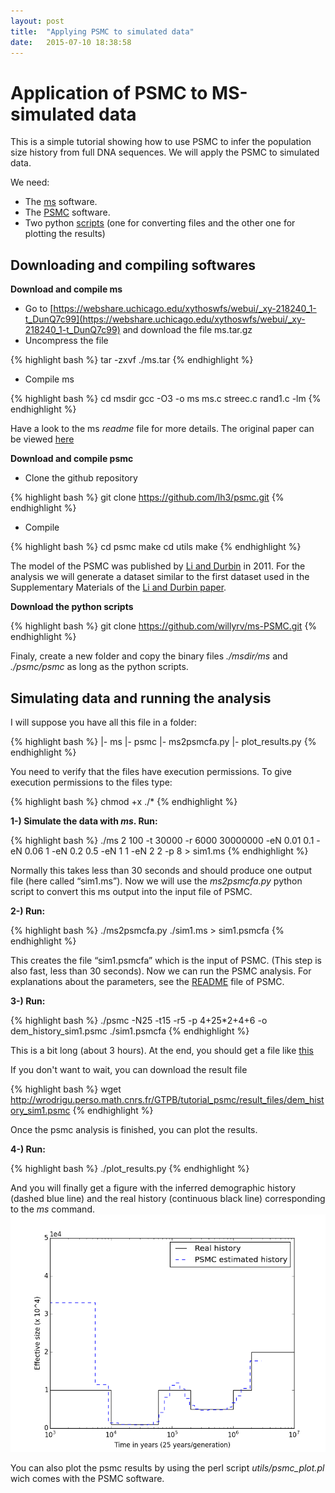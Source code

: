 ```yaml
---
layout: post
title:  "Applying PSMC to simulated data"
date:   2015-07-10 18:38:58
---
```


Application of PSMC to MS-simulated data
========================================

This is a simple tutorial showing how to use PSMC to infer the population size history from full DNA sequences. We will apply the PSMC to simulated data.

We need:

* The [ms](https://webshare.uchicago.edu/xythoswfs/webui/_xy-218240_1-t_DunQ7c99) software.
* The [PSMC](https://github.com/lh3/psmc) software.
* Two python [scripts](https://github.com/willyrv/ms-PSMC) (one for converting files and the other one for plotting the results)

Downloading and compiling softwares
-----------------------------------

**Download and compile ms**

- Go to [https://webshare.uchicago.edu/xythoswfs/webui/_xy-218240_1-t_DunQ7c99](https://webshare.uchicago.edu/xythoswfs/webui/_xy-218240_1-t_DunQ7c99) and download the file ms.tar.gz
- Uncompress the file

{% highlight bash %}
tar -zxvf ./ms.tar
{% endhighlight %}

- Compile ms

{% highlight bash %}
cd msdir
gcc -O3 -o ms ms.c streec.c rand1.c -lm
{% endhighlight %}

Have a look to the ms *readme* file for more details. The original paper can be viewed [here](http://bioinformatics.oxfordjournals.org/content/18/2/337.short)

**Download and compile psmc**

- Clone the github repository

{% highlight bash %}
  git clone https://github.com/lh3/psmc.git
{% endhighlight %}

- Compile

{% highlight bash %}
cd psmc
make
cd utils
make
{% endhighlight %}

The model of the PSMC was published by [Li and Durbin][1] in 2011. For the analysis we will generate a dataset similar to the first dataset used in the Supplementary Materials of the [Li and Durbin paper](http://www.nature.com/articles/nature10231).

**Download the python scripts**

{% highlight bash %}
  git clone https://github.com/willyrv/ms-PSMC.git
{% endhighlight %}

Finaly, create a new folder and copy the binary files *./msdir/ms* and *./psmc/psmc* as long as the python scripts.

Simulating data and running the analysis
----------------------------------------

I will suppose you have all this file in a folder:

{% highlight bash %}
|- ms
|- psmc
|- ms2psmcfa.py
|- plot_results.py
{% endhighlight %}

You need to verify that the files have execution permissions. To give execution permissions to the files type:

{% highlight bash %}
  chmod +x ./*
{% endhighlight %}

**1-) Simulate the data with *ms*. Run:**

{% highlight bash %}
./ms 2 100 -t 30000 -r 6000 30000000 -eN 0.01 0.1 -eN 0.06 1 -eN  0.2 0.5 -eN 1 1 -eN 2 2 -p 8  > sim1.ms
{% endhighlight %}

Normally this takes less than 30 seconds and should produce one output file (here called “sim1.ms”). Now we will use the *ms2psmcfa.py* python script to convert this ms output into the input file of PSMC.

**2-) Run:**

{% highlight bash %}
  ./ms2psmcfa.py ./sim1.ms > sim1.psmcfa
{% endhighlight %}

This creates the file “sim1.psmcfa” which is the input of PSMC. (This step is also fast, less than 30 seconds). Now we can run the PSMC analysis. For explanations about the parameters, see the [README](https://github.com/lh3/psmc/blob/master/README) file of PSMC.

**3-) Run:**

{% highlight bash %}
  ./psmc -N25 -t15 -r5 -p 4+25*2+4+6 -o dem_history_sim1.psmc ./sim1.psmcfa
{% endhighlight %}

This is a bit long (about 3 hours). At the end, you should get a file like [this](http://wrodrigu.perso.math.cnrs.fr/GTPB/tutorial_psmc/result_files/dem_history_sim1.psmc)

If you don't want to wait, you can download the result file

{% highlight bash %}
  wget http://wrodrigu.perso.math.cnrs.fr/GTPB/tutorial_psmc/result_files/dem_history_sim1.psmc
{% endhighlight %}

Once the psmc analysis is finished, you can plot the results.

**4-) Run:**

{% highlight bash %}
  ./plot_results.py
{% endhighlight %}

And you will finally get a figure with the inferred demographic history (dashed blue line) and the real history (continuous black line) corresponding to the *ms* command.
![results](./ms-PSMC_results.png "Results")

You can also plot the psmc results by using the perl script *utils/psmc_plot.pl* wich comes with the PSMC software.

[1]: http://www.nature.com/articles/nature10231 "Heng Li & Richard Durbin, Inference of human population history from individual whole-genome sequences,  Nature 475, 493–496 (28 July 2011) doi:10.1038/nature102312011"
